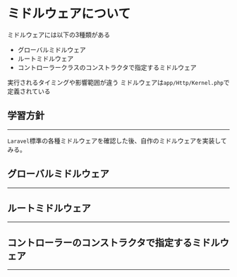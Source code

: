 # ミドルウェアについて
ミドルウェアには以下の3種類がある
* グローバルミドルウェア
* ルートミドルウェア
* コントローラークラスのコンストラクタで指定するミドルウェア

実行されるタイミングや影響範囲が違う
ミドルウェアは`app/Http/Kernel.php`で定義されている

## 学習方針
---
`Laravel`標準の各種ミドルウェアを確認した後、自作のミドルウェアを実装してみる。  

## グローバルミドルウェア
---
## ルートミドルウェア
---
## コントローラーのコンストラクタで指定するミドルウェア
---